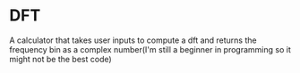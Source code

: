 # DFT
A calculator that takes user inputs to compute a dft and returns the frequency bin as a complex number(I'm still a beginner in programming so it might not be the best code)
